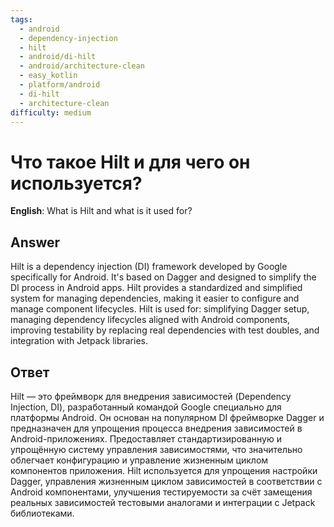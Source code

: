 ```yaml
---
tags:
  - android
  - dependency-injection
  - hilt
  - android/di-hilt
  - android/architecture-clean
  - easy_kotlin
  - platform/android
  - di-hilt
  - architecture-clean
difficulty: medium
---
```


# Что такое Hilt и для чего он используется?

**English**: What is Hilt and what is it used for?

## Answer

Hilt is a dependency injection (DI) framework developed by Google specifically for Android. It's based on Dagger and designed to simplify the DI process in Android apps. Hilt provides a standardized and simplified system for managing dependencies, making it easier to configure and manage component lifecycles. Hilt is used for: simplifying Dagger setup, managing dependency lifecycles aligned with Android components, improving testability by replacing real dependencies with test doubles, and integration with Jetpack libraries.

## Ответ

Hilt — это фреймворк для внедрения зависимостей (Dependency Injection, DI), разработанный командой Google специально для платформы Android. Он основан на популярном DI фреймворке Dagger и предназначен для упрощения процесса внедрения зависимостей в Android-приложениях. Предоставляет стандартизированную и упрощённую систему управления зависимостями, что значительно облегчает конфигурацию и управление жизненным циклом компонентов приложения. Hilt используется для упрощения настройки Dagger, управления жизненным циклом зависимостей в соответствии с Android компонентами, улучшения тестируемости за счёт замещения реальных зависимостей тестовыми аналогами и интеграции с Jetpack библиотеками.

